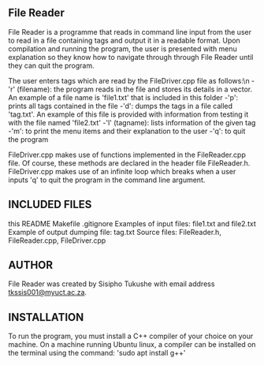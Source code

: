 File Reader
-------------

File Reader is a programme that reads in command line input from the user to read in a file containing tags and output it in a readable format. Upon compilation and running the program, the user is presented with menu explanation so they know how to navigate through through File Reader until they can quit the program. 

The user enters tags which are read by the FileDriver.cpp file as follows:\n
    -'r' (filename): the program reads in the file and stores its details in a vector. An example of a file name is 'file1.txt' that is included in this folder
    -'p': prints all tags contained in the file
    -'d': dumps the tags in a file called 'tag.txt'. An example of this file is provided with information from testing it with the file named 'file2.txt'
    -'l' (tagname): lists information of the given tag
    -'m': to print the menu items and their explanation to the user
    -'q': to quit the program

FileDriver.cpp makes use of functions implemented in the FileReader.cpp file. Of course, these methods are declared in the header file FileReader.h. FileDriver.cpp makes use of an infinite loop which breaks when a user inputs 'q' to quit the program in the command line argument.

INCLUDED FILES
---------------

this README
Makefile
.gitignore
Examples of input files: file1.txt and file2.txt
Example of output dumping file: tag.txt
Source files: FileReader.h, FileReader.cpp, FileDriver.cpp 

AUTHOR
--------

File Reader was created by Sisipho Tukushe with email address tkssis001@myuct.ac.za.

INSTALLATION
--------------

To run the program, you must install a C++ compiler of your choice on your machine. On a machine running Ubuntu linux, a compiler can be installed on the terminal using the command:
    'sudo apt install g++'

